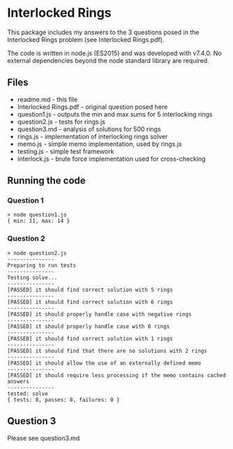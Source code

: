 Interlocked Rings
=================

This package includes my answers to the 3 questions posed in the Interlocked Rings problem (see Interlocked Rings.pdf).

The code is written in node.js (ES2015) and was developed with v7.4.0. No external dependencies beyond the node standard library are required.

Files
-----

 - readme.md - this file
 - Interlocked Rings.pdf - original question posed here
 - question1.js - outputs the min and max sums for 5 interlocking rings
 - question2.js - tests for rings.js
 - question3.md - analysis of solutions for 500 rings
 - rings.js - implementation of interlocking rings solver
 - memo.js - simple memo implementation, used by rings.js
 - testing.js - simple test framework
 - interlock.js - brute force implementation used for cross-checking

Running the code
----------------

### Question 1

    > node question1.js
    { min: 11, max: 14 }

### Question 2

	> node question2.js
    ---------------
    Preparing to run tests
    ---------------
    Testing solve...
    ---------------
    [PASSED] it should find correct solution with 5 rings
    ---------------
    [PASSED] it should find correct solution with 6 rings
    ---------------
    [PASSED] it should properly handle case with negative rings
    ---------------
    [PASSED] it should properly handle case with 0 rings
    ---------------
    [PASSED] it should find correct solution with 1 rings
    ---------------
    [PASSED] it should find that there are no solutions with 2 rings
    ---------------
    [PASSED] it should allow the use of an externally defined memo
    ---------------
    [PASSED] it should require less processing if the memo contains cached answers
    ---------------
    tested: solve
    { tests: 8, passes: 8, failures: 0 }

Question 3
---------------

Please see question3.md
